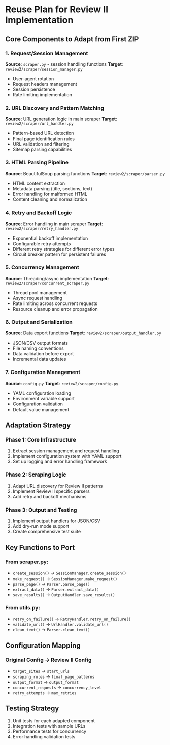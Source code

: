 # Reuse Plan for Review II Implementation

## Core Components to Adapt from First ZIP

### 1. Request/Session Management
**Source**: `scraper.py` - session handling functions
**Target**: `review2/scraper/session_manager.py`
- User-agent rotation
- Request headers management
- Session persistence
- Rate limiting implementation

### 2. URL Discovery and Pattern Matching
**Source**: URL generation logic in main scraper
**Target**: `review2/scraper/url_handler.py`
- Pattern-based URL detection
- Final page identification rules
- URL validation and filtering
- Sitemap parsing capabilities

### 3. HTML Parsing Pipeline
**Source**: BeautifulSoup parsing functions
**Target**: `review2/scraper/parser.py`
- HTML content extraction
- Metadata parsing (title, sections, text)
- Error handling for malformed HTML
- Content cleaning and normalization

### 4. Retry and Backoff Logic
**Source**: Error handling in main scraper
**Target**: `review2/scraper/retry_handler.py`
- Exponential backoff implementation
- Configurable retry attempts
- Different retry strategies for different error types
- Circuit breaker pattern for persistent failures

### 5. Concurrency Management
**Source**: Threading/async implementation
**Target**: `review2/scraper/concurrent_scraper.py`
- Thread pool management
- Async request handling
- Rate limiting across concurrent requests
- Resource cleanup and error propagation

### 6. Output and Serialization
**Source**: Data export functions
**Target**: `review2/scraper/output_handler.py`
- JSON/CSV output formats
- File naming conventions
- Data validation before export
- Incremental data updates

### 7. Configuration Management
**Source**: `config.py`
**Target**: `review2/scraper/config.py`
- YAML configuration loading
- Environment variable support
- Configuration validation
- Default value management

## Adaptation Strategy

### Phase 1: Core Infrastructure
1. Extract session management and request handling
2. Implement configuration system with YAML support
3. Set up logging and error handling framework

### Phase 2: Scraping Logic
1. Adapt URL discovery for Review II patterns
2. Implement Review II specific parsers
3. Add retry and backoff mechanisms

### Phase 3: Output and Testing
1. Implement output handlers for JSON/CSV
2. Add dry-run mode support
3. Create comprehensive test suite

## Key Functions to Port

### From scraper.py:
- `create_session()` → `SessionManager.create_session()`
- `make_request()` → `SessionManager.make_request()`
- `parse_page()` → `Parser.parse_page()`
- `extract_data()` → `Parser.extract_data()`
- `save_results()` → `OutputHandler.save_results()`

### From utils.py:
- `retry_on_failure()` → `RetryHandler.retry_on_failure()`
- `validate_url()` → `UrlHandler.validate_url()`
- `clean_text()` → `Parser.clean_text()`

## Configuration Mapping

### Original Config → Review II Config
- `target_sites` → `start_urls`
- `scraping_rules` → `final_page_patterns`
- `output_format` → `output_format`
- `concurrent_requests` → `concurrency_level`
- `retry_attempts` → `max_retries`

## Testing Strategy
1. Unit tests for each adapted component
2. Integration tests with sample URLs
3. Performance tests for concurrency
4. Error handling validation tests